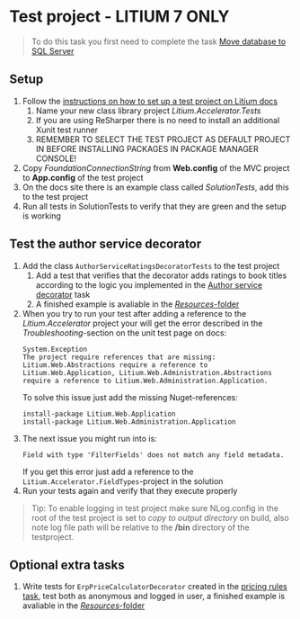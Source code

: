# Test project - LITIUM 7 ONLY

> To do this task you first need to complete the task [Move database to SQL Server](../Move%20database%20to%20SQL%20Server)

## Setup

1. Follow the [instructions on how to set up a test project on Litium docs](https://docs.litium.com/documentation/get-started/setting_up_a_test_project)
    1. Name your new class library project _Litium.Accelerator.Tests_
    1. If you are using ReSharper there is no need to install an additional Xunit test runner
    1. REMEMBER TO SELECT THE TEST PROJECT AS DEFAULT PROJECT IN BEFORE INSTALLING PACKAGES IN PACKAGE MANAGER CONSOLE!
1. Copy _FoundationConnectionString_ from **Web.config** of the MVC project to **App.config** of the test project
1. On the docs site there is an example class called _SolutionTests_, add this to the test project
1. Run all tests in SolutionTests to verify that they are green and the setup is working

## Test the author service decorator

1. Add the class `AuthorServiceRatingsDecoratorTests` to the test project
    1. Add a test that verifies that the decorator adds ratings to book titles according to the logic you implemented in the [Author service decorator](../Author%20service%20decorator) task
    1. A finished example is avaliable in the [_Resources_-folder](Resources/AuthorServiceRatingsDecoratorTests.cs)
1. When you try to run your test after adding a reference to the _Litium.Accelerator_ project your will get the error described in the _Troubleshooting_-section on the unit test page on docs: 
    ```
    System.Exception
    The project require references that are missing: Litium.Web.Abstractions require a reference to Litium.Web.Application, Litium.Web.Administration.Abstractions require a reference to Litium.Web.Administration.Application.
    ```
    To solve this issue just add the missing Nuget-references:
    ```
    install-package Litium.Web.Application
    install-package Litium.Web.Administration.Application
    ```
1. The next issue you might run into is: 
    ```
    Field with type 'FilterFields' does not match any field metadata.
    ```
    If you get this error just add a reference to the `Litium.Accelerator.FieldTypes`-project in the solution
1. Run your tests again and verify that they execute properly    

> Tip: To enable logging in test project make sure NLog.config in the root of the test project is set to _copy to output directory_ on build, also note log file path will be relative to the **/bin** directory of the testproject.

## Optional extra tasks

1. Write tests for `ErpPriceCalculatorDecorator` created in the [pricing rules task](../Pricing%20rules), test both as anonymous and logged in user, a finished example is avaliable in the [_Resources_-folder](Resources/ErpPriceCalculatorDecoratorTests.cs)


